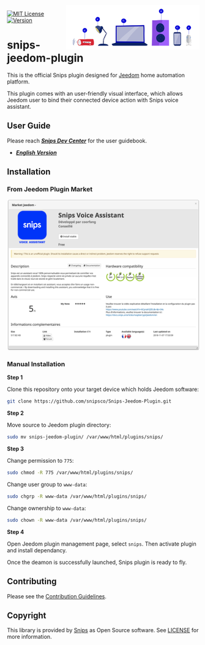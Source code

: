 <img align="right" src="/docs/AI_devices.png" width="350">

[![MIT License](https://img.shields.io/badge/license-MIT-blue.svg)](https://github.com/snipsco/snips-jeedom-plugin/blob/master/LICENSE)
[![Version](https://img.shields.io/badge/version-0.1.2-brightgreen.svg)](https://github.com/snipsco/snips-jeedom-plugin/blob/master/CHANGE_LOG.md)

# snips-jeedom-plugin

This is the official Snips plugin designed for [Jeedom](https://www.jeedom.com/) home automation platform.

This plugin comes with an user-friendly visual interface, which allows Jeedom user to bind their connected device action with Snips voice assistant.

## User Guide

Please reach ***[Snips Dev Center](https://snips.gitbook.io/)*** for the user guidebook.
- ***[English Version](https://docs.snips.ai/articles/raspberrypi/jeedom/en)***

## Installation

### From Jeedom Plugin Market

<p align="center">
    <img src="docs/snips_jeedom_market.png" width="650">
</p>

### Manual Installation

**Step 1**

Clone this repository onto your target device which holds Jeedom software:

```bash
git clone https://github.com/snipsco/Snips-Jeedom-Plugin.git
```

**Step 2**

Move source to Jeedom plugin directory:

```bash
sudo mv snips-jeedom-plugin/ /var/www/html/plugins/snips/
```

**Step 3**

Change permission to `775`:

```bash
sudo chmod -R 775 /var/www/html/plugins/snips/
```

Change user group to `www-data`:

```bash
sudo chgrp -R www-data /var/www/html/plugins/snips/
```

Change ownership to `www-data`:

```bash
sudo chown -R www-data /var/www/html/plugins/snips/
```

**Step 4**

Open Jeedom plugin management page, select `snips`. Then activate plugin and install dependancy.

Once the deamon is successfully launched, Snips plugin is ready to fly.

## Contributing

Please see the [Contribution Guidelines](https://github.com/snipsco/Snips-Jeedom-Plugin/blob/master/CONTRIBUTING.md).

## Copyright

This library is provided by [Snips](https://www.snips.ai) as Open Source software. See [LICENSE](https://github.com/snipsco/Snips-Jeedom-Plugin/blob/master/LICENSE) for more information.
